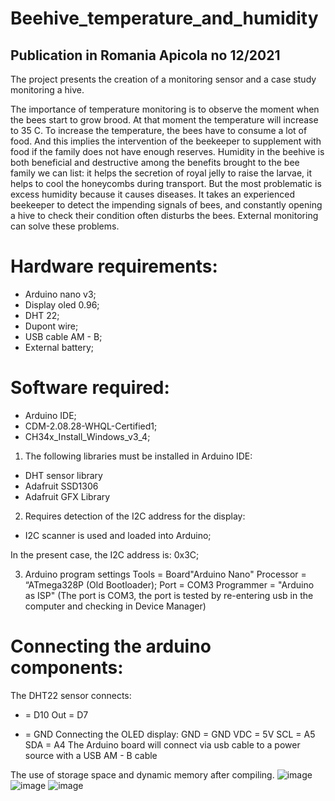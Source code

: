 # Beehive_temperature_and_humidity

## Publication in Romania Apicola no 12/2021
  
  The project presents the creation of a monitoring sensor and a case study monitoring a hive.
  
  The importance of temperature monitoring is to observe the moment when the bees start to grow brood. At that moment the temperature will increase to 35 C. To increase the temperature, the bees have to consume a lot of food. And this implies the intervention of the beekeeper to supplement with food if the family does not have enough reserves.
Humidity in the beehive is both beneficial and destructive among the benefits brought to the bee family we can list: it helps the secretion of royal jelly to raise the larvae, it helps to cool the honeycombs during transport. But the most problematic is excess humidity because it causes diseases.
It takes an experienced beekeeper to detect the impending signals of bees, and constantly opening a hive to check their condition often disturbs the bees.
External monitoring can solve these problems.

# Hardware requirements:

 - Arduino nano v3;
 - Display oled 0.96;
 - DHT 22;
 - Dupont wire;
 - USB cable AM - B;
 - External battery; 
 
# Software required:
   - Arduino IDE;
   - CDM-2.08.28-WHQL-Certified1;
   - CH34x_Install_Windows_v3_4;
   
1. The following libraries must be installed in Arduino IDE: 
 - DHT sensor library
 - Adafruit SSD1306
 - Adafruit GFX Library
 
2. Requires detection of the I2C address for the display:
 - I2C scanner is used and loaded into Arduino;
 
In the present case, the I2C address is: 0x3C;

3. Arduino program settings
     Tools = Board"Arduino Nano"
Processor = “ATmega328P (Old Bootloader);
       Port = COM3
Programmer = "Arduino as ISP"
(The port is COM3, the port is tested by re-entering
usb in the computer and checking in Device Manager)

# Connecting the arduino components: 

The DHT22 sensor connects:
   + = D10
Out = D7
   - = GND
Connecting the OLED display:
GND = GND
VDC = 5V
SCL = A5
SDA = A4
The Arduino board will connect via usb cable to a power source with a USB AM - B cable

The use of storage space and dynamic memory after compiling.
![image](https://user-images.githubusercontent.com/104298934/207472359-cf45b755-5ccd-4c94-bb1c-75107169fd38.png)
![image](https://user-images.githubusercontent.com/104298934/207472821-be9e864d-a589-4cb0-a3d7-984153b8009c.png)
![image](https://user-images.githubusercontent.com/104298934/207472845-ba4de80d-995f-414a-92af-91e573cdef6c.png)





